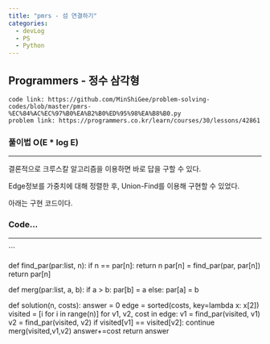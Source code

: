 ```yaml
---
title: "pmrs - 섬 연결하기"
categories:
  - devLog
  - PS
  - Python
---
```

## Programmers - 정수 삼각형

```
code link: https://github.com/MinShiGee/problem-solving-codes/blob/master/pmrs-%EC%84%AC%EC%97%B0%EA%B2%B0%ED%95%98%EA%B8%B0.py
problem link: https://programmers.co.kr/learn/courses/30/lessons/42861
```

### 풀이법 O(E * log E)
<hr/>
결론적으로 크루스칼 알고리즘을 이용하면 바로 답을 구할 수 있다.

Edge정보를 가중치에 대해 정렬한 후, Union-Find를 이용해 구현할 수 있었다.

아래는 구현 코드이다.

### Code...
<hr/>
```

def find_par(par:list, n):
    if n == par[n]:
        return n
    par[n] = find_par(par, par[n])
    return par[n]

def merg(par:list, a, b):
    if a > b:
        par[b] = a
    else:
        par[a] = b

def solution(n, costs):
    answer = 0
    edge = sorted(costs, key=lambda x: x[2])
    visited = [i for i in range(n)]
    for v1, v2, cost in edge:
        v1 = find_par(visited, v1)
        v2 = find_par(visited, v2)
        if visited[v1] == visited[v2]:
            continue
        merg(visited,v1,v2)
        answer+=cost
    return answer
```